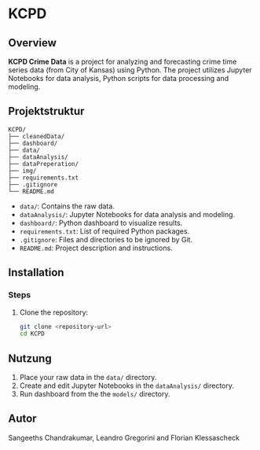 # KCPD

## Overview

**KCPD Crime Data**  is a project for analyzing and forecasting crime time series data (from City of Kansas) using Python. The project utilizes Jupyter Notebooks for data analysis, Python scripts for data processing and modeling.

## Projektstruktur

```
KCPD/
├── cleanedData/
├── dashboard/
├── data/
├── dataAnalysis/
├── dataPreperation/
├── img/
├── requirements.txt
├── .gitignore
└── README.md
```

- `data/`: Contains the raw data.
- `dataAnalysis/`: Jupyter Notebooks for data analysis and modeling.
- `dashboard/`: Python dashboard to visualize results.
- `requirements.txt`:  List of required Python packages.
- `.gitignore`: Files and directories to be ignored by Git.
- `README.md`: Project description and instructions.

## Installation

### Steps

1. Clone the repository:

   ```bash
   git clone <repository-url>
   cd KCPD
   ```

## Nutzung

1. Place your raw data in the `data/` directory.
2. Create and edit Jupyter Notebooks in the `dataAnalysis/` directory.
3. Run dashboard from the the `models/` directory.

## Autor

Sangeeths Chandrakumar, Leandro Gregorini and Florian Klessascheck
